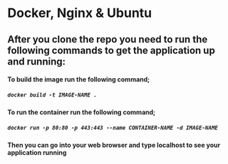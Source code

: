 # Docker, Nginx & Ubuntu 
## After you clone the repo you need to run the following commands to get the application up and running:
#### To build the image run the following command;
##### ```docker build -t IMAGE-NAME .```
#### To run the container run the following command;
##### ```docker run -p 80:80 -p 443:443 --name CONTAINER-NAME -d IMAGE-NAME```
#### Then you can go into your web browser and type localhost to see your application running
